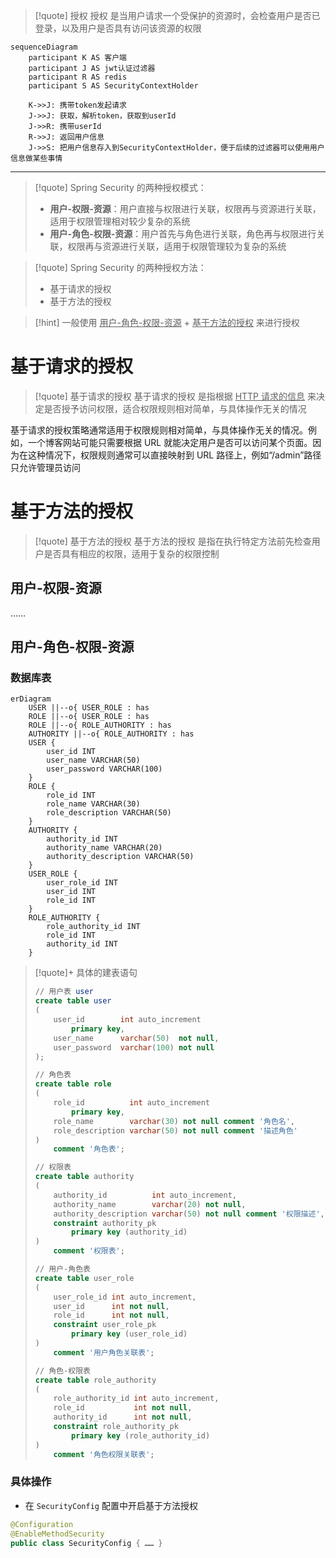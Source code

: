 
>[!quote] 授权
>授权 是当用户请求一个受保护的资源时，会检查用户是否已登录，以及用户是否具有访问该资源的权限

```mermaid
sequenceDiagram
	participant K AS 客户端
	participant J AS jwt认证过滤器
	participant R AS redis
	participant S AS SecurityContextHolder

	K->>J: 携带token发起请求
	J->>J: 获取，解析token，获取到userId
	J->>R: 携带userId
	R->>J: 返回用户信息
	J->>S: 把用户信息存入到SecurityContextHolder，便于后续的过滤器可以使用用户信息做某些事情
```

---

>[!quote] Spring Security 的两种授权模式：
> - **用户-权限-资源**：用户直接与权限进行关联，权限再与资源进行关联，适用于权限管理相对较少复杂的系统
> - **用户-角色-权限-资源**：用户首先与角色进行关联，角色再与权限进行关联，权限再与资源进行关联，适用于权限管理较为复杂的系统

>[!quote] Spring Security 的两种授权方法：
>- 基于请求的授权
>- 基于方法的授权

>[!hint] 一般使用 <u>用户-角色-权限-资源</u> + <u>基于方法的授权</u> 来进行授权

# 基于请求的授权
>[!quote] 基于请求的授权
>基于请求的授权 是指根据 <u>HTTP 请求的信息</u> 来决定是否授予访问权限，适合权限规则相对简单，与具体操作无关的情况

基于请求的授权策略通常适用于权限规则相对简单，与具体操作无关的情况。例如，一个博客网站可能只需要根据 URL 就能决定用户是否可以访问某个页面。因为在这种情况下，权限规则通常可以直接映射到 URL 路径上，例如“/admin”路径只允许管理员访问


# 基于方法的授权
>[!quote] 基于方法的授权
>基于方法的授权 是指在执行特定方法前先检查用户是否具有相应的权限，适用于复杂的权限控制

## 用户-权限-资源
……

## 用户-角色-权限-资源
### 数据库表
```mermaid
erDiagram
    USER ||--o{ USER_ROLE : has
    ROLE ||--o{ USER_ROLE : has
    ROLE ||--o{ ROLE_AUTHORITY : has
    AUTHORITY ||--o{ ROLE_AUTHORITY : has
    USER {
        user_id INT
        user_name VARCHAR(50)
        user_password VARCHAR(100)
    }
    ROLE {
        role_id INT
        role_name VARCHAR(30)
        role_description VARCHAR(50)
    }
    AUTHORITY {
        authority_id INT
        authority_name VARCHAR(20)
        authority_description VARCHAR(50)
    }
    USER_ROLE {
        user_role_id INT
        user_id INT
        role_id INT
    }
    ROLE_AUTHORITY {
        role_authority_id INT
        role_id INT
        authority_id INT
    }
```

>[!quote]+ 具体的建表语句
> ```sql
> // 用户表 user
> create table user  
> (  
>     user_id        int auto_increment  
>         primary key,  
>     user_name      varchar(50)  not null,  
>     user_password  varchar(100) not null
> );
> ```
> 
> ```sql
> // 角色表
> create table role  
> (  
>     role_id          int auto_increment  
>         primary key,  
>     role_name        varchar(30) not null comment '角色名',  
>     role_description varchar(50) not null comment '描述角色'  
> )  
>     comment '角色表';
> ```
> 
> ```sql
> // 权限表
> create table authority  
> (  
>     authority_id          int auto_increment,  
>     authority_name        varchar(20) not null,  
>     authority_description varchar(50) not null comment '权限描述',  
>     constraint authority_pk  
>         primary key (authority_id)  
> )  
>     comment '权限表';
> ```
> 
> ```sql
> // 用户-角色表
> create table user_role  
> (  
>     user_role_id int auto_increment,  
>     user_id      int not null,  
>     role_id      int not null,  
>     constraint user_role_pk  
>         primary key (user_role_id)  
> )  
>     comment '用户角色关联表';
> ```
> 
> ```sql
> // 角色-权限表
> create table role_authority  
> (  
>     role_authority_id int auto_increment,  
>     role_id           int not null,  
>     authority_id      int not null,  
>     constraint role_authority_pk  
>         primary key (role_authority_id)  
> )  
>     comment '角色权限关联表';
> ```

### 具体操作
- 在 `SecurityConfig` 配置中开启基于方法授权
```java
@Configuration  
@EnableMethodSecurity  
public class SecurityConfig { …… }
```







